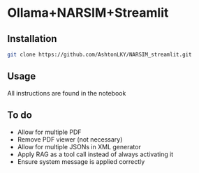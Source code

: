 # Ollama+NARSIM+Streamlit

## Installation

```bash
git clone https://github.com/AshtonLKY/NARSIM_streamlit.git
```

## Usage

All instructions are found in the notebook
## To do
- Allow for multiple PDF
- Remove PDF viewer (not necessary)
- Allow for multiple JSONs in XML generator
- Apply RAG as a tool call instead of always activating it
- Ensure system message is applied correctly
  
